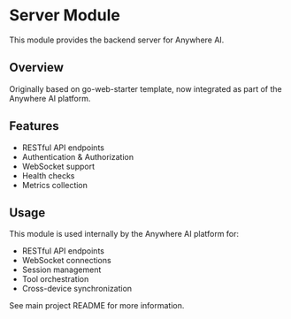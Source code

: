 # Server Module

This module provides the backend server for Anywhere AI.

## Overview

Originally based on go-web-starter template, now integrated as part of the Anywhere AI platform.

## Features

- RESTful API endpoints
- Authentication & Authorization  
- WebSocket support
- Health checks
- Metrics collection

## Usage

This module is used internally by the Anywhere AI platform for:
- RESTful API endpoints
- WebSocket connections
- Session management
- Tool orchestration
- Cross-device synchronization

See main project README for more information.
